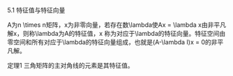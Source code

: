 
5.1 特征值与特征向量

A为n \times n矩阵，x为非零向量，若存在数\lambda使Ax = \lambda x由非平凡解x，则称\lambda为A的特征值，x 称为对应于\lambda的特征向量。特征空间由零空间和所有对应于\lambda的特征向量组成，也就是(A-\lambda I)x = 0的非平凡解。

定理1 三角矩阵的主对角线的元素是其特征值。